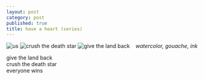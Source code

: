 ```yaml
---
layout: post
category: post
published: true
title: have a heart (series)
---
```

![us]({{site.baseurl}}/media/777iandiloveyouandwe.jpeg)
![crush the death star]({{site.baseurl}}/media/mad-love.jpeg)
![give the land back]({{site.baseurl}}/media/fuck-a-fascist.jpeg)
<span class='date' style='float:right;'>*watercolor, gouache, ink*</span>
  
  
  
give the land back   
crush the death star  
everyone wins
